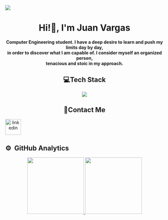 <img src="https://pbs.twimg.com/media/GOxUPoqWgAEV2dY?format=jpg&name=large">
<h1 align=center>Hi!👋, I'm Juan Vargas </h1>
<h4 align=center>Computer Engineering student. I have a deep desire to learn and push my limits day by day,<br> 
  in order to discover what I am capable of. I consider myself an organized person,<br> 
  tenacious and stoic in my approach.</h4>
  <div aling=center>
  <h2 align=center>💻Tech Stack</h2>

</div>
<p align="center">
  <a href="https://skillicons.dev">
    <img src="https://skillicons.dev/icons?i=html,css,js,react,vue,django,spring,mysql,python,java,flutter,julia,linux,git&perline=11" />
  </a>
</p>
<h2 align=center>📲Contact Me</h2>
<div align="center" style="display: inline-block;">
  <a href="https://www.linkedin.com/in/juan-pablo-vargas-rivero-3b1233257">
    <img align="center" src="https://user-images.githubusercontent.com/88904952/234979284-68c11d7f-1acc-4f0c-ac78-044e1037d7b0.png" alt="linkedin" height="50" width="50" />
  </a>
</div>


<h2>⚙️ &nbsp;GitHub Analytics</h2>

<p align="center">
<a href="https://github.com/ElAdagioDeJP">
  <img height="180em" src="https://github-readme-stats-eight-theta.vercel.app/api?username=ElAdagioDeJP&show_icons=true&theme=algolia&include_all_commits=true&count_private=true"/>
  <img height="180em" src="https://github-readme-stats-eight-theta.vercel.app/api/top-langs/?username=ElAdagioDeJP&layout=compact&langs_count=8&theme=algolia"/>
</a>
</p>
